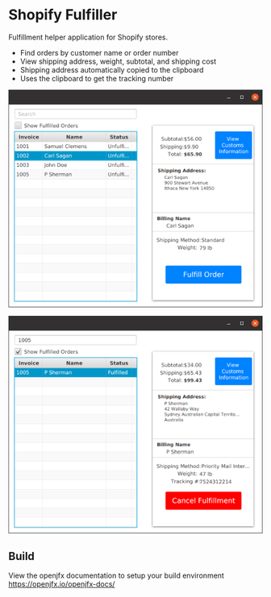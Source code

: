 # Shopify Fulfiller
Fulfillment helper application for Shopify stores.

* Find orders by customer name or order number
* View shipping address, weight, subtotal, and shipping cost
* Shipping address automatically copied to the clipboard
* Uses the clipboard to get the tracking number

![Alt text](demo/demo1.png?raw=true)

![Alt text](demo/demo2.png?raw=true)

## Build

View the openjfx documentation to setup your build environment
https://openjfx.io/openjfx-docs/
